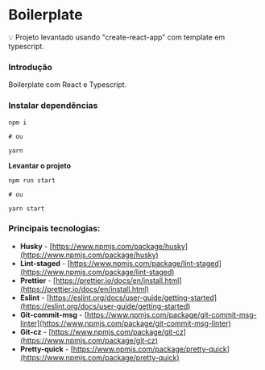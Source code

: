 # Boilerplate

<aside>
💡 Projeto levantado usando "create-react-app" com template em typescript.

</aside>

### Introdução

Boilerplate com React e Typescript.

### Instalar dependências

```tsx
npm i

# ou

yarn
```

**Levantar o projeto**

```tsx
npm run start

# ou

yarn start
```

### Principais tecnologias:

- **Husky** - [https://www.npmjs.com/package/husky](https://www.npmjs.com/package/husky)
- **Lint-staged** - [https://www.npmjs.com/package/lint-staged](https://www.npmjs.com/package/lint-staged)
- **Prettier** - [https://prettier.io/docs/en/install.html](https://prettier.io/docs/en/install.html)
- **Eslint** - [https://eslint.org/docs/user-guide/getting-started](https://eslint.org/docs/user-guide/getting-started)
- **Git-commit-msg** - [https://www.npmjs.com/package/git-commit-msg-linter](https://www.npmjs.com/package/git-commit-msg-linter)
- **Git-cz** - [https://www.npmjs.com/package/git-cz](https://www.npmjs.com/package/git-cz)
- **Pretty-quick** - [https://www.npmjs.com/package/pretty-quick](https://www.npmjs.com/package/pretty-quick)

